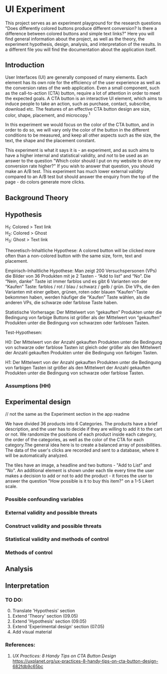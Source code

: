 # UI Experiment
This project serves as an experiment playground for the research questions "Does differently colored buttons produce different conversion? Is there a difference between colored buttons and simple text links?" Here you will find general information about the project, as well as the theory, the experiment hypothesis, design, analysis, and interpretation of the results. In a different file you will find the documentation about the application itself.

## Introduction
User Interfaces (UI) are generally composed of many elements. Each element has its own role for the efficiency of the user experience as well as the conversion rates of the web application. Even a small component, such as the call-to-action (CTA) button, require a lot of attention in order to meet the expected goals. A CTA button is an interactive UI element, which aims to induce people to take an action, such as purchase, contact, subscribe, download etc. The features of an effective CTA button design are size, color, shape, placement, and microcopy.<sup>1</sup>

In this experiment we would focus on the color of the CTA button, and in order to do so, we will vary only the color of the button in the different conditions to be measured, and keep all other aspects such as the size, the text, the shape and the placement constant.

This experiment is what it says it is - an experiment, and as such aims to have a higher internal and statistical validity, and _not_ to be used as an answer to the question "Which color should I put on my website to drive my conversion rate higher?" If you wish to answer that question, you should make an A/B test. This experiment has much lower external validity compared to an A/B test but should answer the enquiry from the top of the page - do colors generate more clicks.

## Background Theory
## Hypothesis
H<sub>1</sub>: Colored > Text link
<br>H<sub>2</sub>: Colored > Ghost
<br>H<sub>3</sub>: Ghost > Text link

Theoretisch-Inhaltliche Hypothese: A colored button will be clicked more often than a non-colored button with the same size, form, text and placement.

Empirisch-Inhaltliche Hypothese: Man zeigt 200 Versuchspersonen (VPs) die Bilder von 36 Produkten mit je 2 Tasten - “Add to list” and “No”. Die “Nein, danke” Taste ist immer farblos und es gibt 6 Varianten von der “Kaufen” Taste: farblos / rot / blau / schwarz / gelb / grün. Die VPs, die den Varianten mit einer gelben, grünen, roten oder blauen “Kaufen”-Taste bekommen haben, werden häufiger die “Kaufen” Taste wählen, als die anderen VPs, die schwarze oder farblose Taste haben.

Statistische Vorhersage: Der Mittelwert von “gekauften” Produkten unter die Bedingung von farbige Buttons ist größer als der Mittelwert von “gekauften” Produkten unter die Bedingung von schwarzen oder farblosen Tasten.

Test-Hypothesen:

H0: Der Mittelwert von der Anzahl gekauften Produkten unter die Bedingung von schwarze oder farblose Tasten ist gleich oder größer als den Mittelwert der Anzahl gekauften Produkten unter die Bedingung von farbigen Tasten.

H1: Der Mittelwert von der Anzahl gekauften Produkten unter die Bedingung von farbigen
Tasten ist größer als den Mittelwert der Anzahl gekauften Produkten unter die Bedingung von schwarze oder farblose Tasten.

### Assumptions (HH)

## Experimental design
// not the same as the Experiment section in the app readme

We have divided 36 products into 6 Categories. The products have a brief description, and the user has to decide if they are willing to add it to the cart or not.  We randomize the positions of each product inside each category, the order of the categories, as well as the color of the CTA for each category.The general idea here is to create a balanced array of possibilities. The data of the user's clicks are recorded and sent to a database, where it will be automatically analyzed.

The tiles have an image, a headline and two buttons - "Add to List" and "No". An additional element is shown under each tile every time the user makes a decision to add or not to add the product - it forces the user to answer the question "How possible is it to buy this item?" on a 1-5 Likert scale.

### Possible confounding variables
### External validity and possible threats
### Construct validity and possible threats
### Statistical validity and methods of control
### Methods of control

## Analysis
## Interpretation

### TO DO:
0. Translate 'Hypothesis' section
1. Extend 'Theory' section (09.05)
2. Extend 'Hypothesis' section (09.05)
3. Extend 'Experimental design' section (07.05)
4. Add visual material

### References:
1. _UX Practices: 8 Handy Tips on CTA Button Design_ https://uxplanet.org/ux-practices-8-handy-tips-on-cta-button-design-682fdb9c65bc
